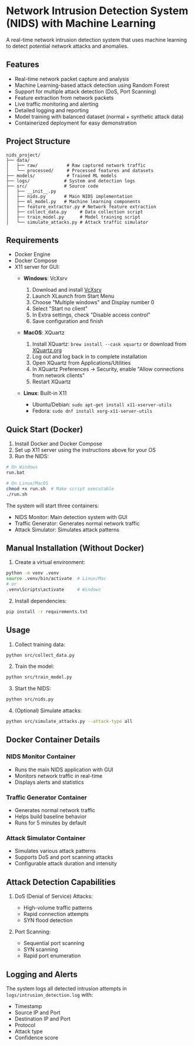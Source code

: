 # Network Intrusion Detection System (NIDS) with Machine Learning

A real-time network intrusion detection system that uses machine learning to detect potential network attacks and anomalies.

## Features

- Real-time network packet capture and analysis
- Machine Learning-based attack detection using Random Forest
- Support for multiple attack detection (DoS, Port Scanning)
- Feature extraction from network packets
- Live traffic monitoring and alerting
- Detailed logging and reporting
- Model training with balanced dataset (normal + synthetic attack data)
- Containerized deployment for easy demonstration

## Project Structure

```
nids_project/
├── data/
│   ├── raw/           # Raw captured network traffic
│   └── processed/     # Processed features and datasets
├── models/            # Trained ML models
├── logs/             # System and detection logs
├── src/              # Source code
│   ├── __init__.py
│   ├── nids.py       # Main NIDS implementation
│   ├── ml_model.py   # Machine learning components
│   ├── feature_extractor.py # Network feature extraction
│   ├── collect_data.py     # Data collection script
│   ├── train_model.py      # Model training script
│   └── simulate_attacks.py # Attack traffic simulator
```

## Requirements

- Docker Engine
- Docker Compose
- X11 server for GUI:
  - **Windows**: VcXsrv
    1. Download and install [VcXsrv](https://sourceforge.net/projects/vcxsrv/)
    2. Launch XLaunch from Start Menu
    3. Choose "Multiple windows" and Display number 0
    4. Select "Start no client"
    5. In Extra settings, check "Disable access control"
    6. Save configuration and finish
  
  - **MacOS**: XQuartz
    1. Install XQuartz: `brew install --cask xquartz` or download from [XQuartz.org](https://www.xquartz.org/)
    2. Log out and log back in to complete installation
    3. Open XQuartz from Applications/Utilities
    4. In XQuartz Preferences -> Security, enable "Allow connections from network clients"
    5. Restart XQuartz
  
  - **Linux**: Built-in X11
    - Ubuntu/Debian: `sudo apt-get install x11-xserver-utils`
    - Fedora: `sudo dnf install xorg-x11-server-utils`

## Quick Start (Docker)

1. Install Docker and Docker Compose
2. Set up X11 server using the instructions above for your OS
3. Run the NIDS:

```bash
# On Windows
run.bat

# On Linux/MacOS
chmod +x run.sh  # Make script executable
./run.sh
```

The system will start three containers:
- NIDS Monitor: Main detection system with GUI
- Traffic Generator: Generates normal network traffic
- Attack Simulator: Simulates attack patterns

## Manual Installation (Without Docker)

1. Create a virtual environment:
```bash
python -m venv .venv
source .venv/bin/activate  # Linux/Mac
# or
.venv\Scripts\activate     # Windows
```

2. Install dependencies:
```bash
pip install -r requirements.txt
```

## Usage

1. Collect training data:
```bash
python src/collect_data.py
```

2. Train the model:
```bash
python src/train_model.py
```

3. Start the NIDS:
```bash
python src/nids.py
```

4. (Optional) Simulate attacks:
```bash
python src/simulate_attacks.py --attack-type all
```

## Docker Container Details

### NIDS Monitor Container
- Runs the main NIDS application with GUI
- Monitors network traffic in real-time
- Displays alerts and statistics

### Traffic Generator Container
- Generates normal network traffic
- Helps build baseline behavior
- Runs for 5 minutes by default

### Attack Simulator Container
- Simulates various attack patterns
- Supports DoS and port scanning attacks
- Configurable attack duration and intensity

## Attack Detection Capabilities

1. DoS (Denial of Service) Attacks:
   - High-volume traffic patterns
   - Rapid connection attempts
   - SYN flood detection

2. Port Scanning:
   - Sequential port scanning
   - SYN scanning
   - Rapid port enumeration

## Logging and Alerts

The system logs all detected intrusion attempts in `logs/intrusion_detection.log` with:
- Timestamp
- Source IP and Port
- Destination IP and Port
- Protocol
- Attack type
- Confidence score





